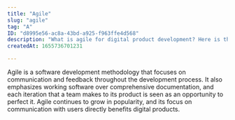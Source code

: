 ```yaml
---
title: "Agile"
slug: "agile"
tag: "A"
ID: "d8995e56-ac8a-43bd-a925-f963ffe4d568"
description: "What is agile for digital product development? Here is the definition of agile. Tio Digital Product Glossary | What is Agile ?"
createdAt: 1655736701231

---
```

Agile is a software development methodology that focuses on communication and feedback throughout the development process. It also emphasizes working software over comprehensive documentation, and each iteration that a team makes to its product is seen as an opportunity to perfect it. Agile continues to grow in popularity, and its focus on communication with users directly benefits digital products. 